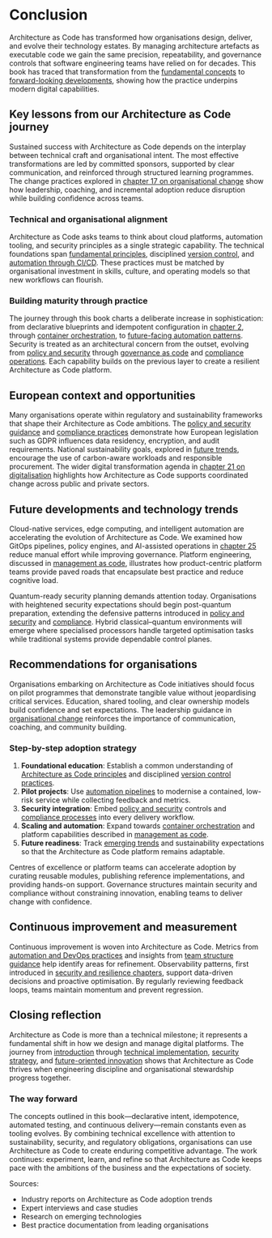 # Conclusion

Architecture as Code has transformed how organisations design, deliver, and evolve their technology estates. By managing
architecture artefacts as executable code we gain the same precision, repeatability, and governance controls that software
engineering teams have relied on for decades. This book has traced that transformation from the
[fundamental concepts](01_introduction.md) to [forward-looking developments](25_future_trends_development.md), showing how the
practice underpins modern digital capabilities.

## Key lessons from our Architecture as Code journey

Sustained success with Architecture as Code depends on the interplay between technical craft and organisational intent. The
most effective transformations are led by committed sponsors, supported by clear communication, and reinforced through
structured learning programmes. The change practices explored in [chapter 17 on organisational change](17_organizational_change.md)
show how leadership, coaching, and incremental adoption reduce disruption while building confidence across teams.

### Technical and organisational alignment

Architecture as Code asks teams to think about cloud platforms, automation tooling, and security principles as a single
strategic capability. The technical foundations span [fundamental principles](02_fundamental_principles.md), disciplined
[version control](03_version_control.md), and [automation through CI/CD](05_automation_devops_cicd.md). These practices must be
matched by organisational investment in skills, culture, and operating models so that new workflows can flourish.

### Building maturity through practice

The journey through this book charts a deliberate increase in sophistication: from declarative blueprints and idempotent
configuration in [chapter 2](02_fundamental_principles.md), through [container orchestration](07_containerization.md), to
[future-facing automation patterns](25_future_trends_development.md). Security is treated as an architectural concern from the
outset, evolving from [policy and security](10_policy_and_security.md) through [governance as code](11_governance_as_code.md) and
[compliance operations](12_compliance.md). Each capability builds on the previous layer to create a resilient Architecture as
Code platform.

## European context and opportunities

Many organisations operate within regulatory and sustainability frameworks that shape their Architecture as Code ambitions. The
[policy and security guidance](10_policy_and_security.md) and [compliance practices](12_compliance.md) demonstrate how European
legislation such as GDPR influences data residency, encryption, and audit requirements. National sustainability goals, explored
in [future trends](25_future_trends_development.md), encourage the use of carbon-aware workloads and responsible procurement. The
wider digital transformation agenda in [chapter 21 on digitalisation](21_digitalization.md) highlights how Architecture as Code
supports coordinated change across public and private sectors.

## Future developments and technology trends

Cloud-native services, edge computing, and intelligent automation are accelerating the evolution of Architecture as Code. We
examined how GitOps pipelines, policy engines, and AI-assisted operations in [chapter 25](25_future_trends_development.md) reduce
manual effort while improving governance. Platform engineering, discussed in [management as code](19_management_as_code.md),
illustrates how product-centric platform teams provide paved roads that encapsulate best practice and reduce cognitive load.

Quantum-ready security planning demands attention today. Organisations with heightened security expectations should begin
post-quantum preparation, extending the defensive patterns introduced in [policy and security](10_policy_and_security.md) and
[compliance](12_compliance.md). Hybrid classical–quantum environments will emerge where specialised processors handle targeted
optimisation tasks while traditional systems provide dependable control planes.

## Recommendations for organisations

Organisations embarking on Architecture as Code initiatives should focus on pilot programmes that demonstrate tangible value
without jeopardising critical services. Education, shared tooling, and clear ownership models build confidence and set
expectations. The leadership guidance in [organisational change](17_organizational_change.md) reinforces the importance of
communication, coaching, and community building.

### Step-by-step adoption strategy

1. **Foundational education**: Establish a common understanding of [Architecture as Code principles](02_fundamental_principles.md)
   and disciplined [version control practices](03_version_control.md).
2. **Pilot projects**: Use [automation pipelines](05_automation_devops_cicd.md) to modernise a contained, low-risk service while
   collecting feedback and metrics.
3. **Security integration**: Embed [policy and security](10_policy_and_security.md) controls and [compliance processes](12_compliance.md)
   into every delivery workflow.
4. **Scaling and automation**: Expand towards [container orchestration](07_containerization.md) and platform capabilities described in
   [management as code](19_management_as_code.md).
5. **Future readiness**: Track [emerging trends](25_future_trends_development.md) and sustainability expectations so that the
   Architecture as Code platform remains adaptable.

Centres of excellence or platform teams can accelerate adoption by curating reusable modules, publishing reference
implementations, and providing hands-on support. Governance structures maintain security and compliance without constraining
innovation, enabling teams to deliver change with confidence.

## Continuous improvement and measurement

Continuous improvement is woven into Architecture as Code. Metrics from [automation and DevOps practices](05_automation_devops_cicd.md)
and insights from [team structure guidance](18_team_structure.md) help identify areas for refinement. Observability patterns, first
introduced in [security and resilience chapters](09_security.md), support data-driven decisions and proactive optimisation. By
regularly reviewing feedback loops, teams maintain momentum and prevent regression.

## Closing reflection

Architecture as Code is more than a technical milestone; it represents a fundamental shift in how we design and manage digital
platforms. The journey from [introduction](01_introduction.md) through [technical implementation](14_practical_implementation.md),
[security strategy](10_policy_and_security.md), and [future-oriented innovation](25_future_trends_development.md) shows that
Architecture as Code thrives when engineering discipline and organisational stewardship progress together.

### The way forward

The concepts outlined in this book—declarative intent, idempotence, automated testing, and continuous delivery—remain constants
even as tooling evolves. By combining technical excellence with attention to sustainability, security, and regulatory
obligations, organisations can use Architecture as Code to create enduring competitive advantage. The work continues: experiment,
learn, and refine so that Architecture as Code keeps pace with the ambitions of the business and the expectations of society.

Sources:
- Industry reports on Architecture as Code adoption trends
- Expert interviews and case studies
- Research on emerging technologies
- Best practice documentation from leading organisations

